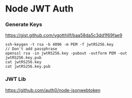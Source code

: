 # Node JWT Auth

### Generate Keys
https://gist.github.com/ygotthilf/baa58da5c3dd1f69fae9

```
ssh-keygen -t rsa -b 4096 -m PEM -f jwtRS256.key
// Don't add passphrase
openssl rsa -in jwtRS256.key -pubout -outform PEM -out jwtRS256.key.pub
cat jwtRS256.key
cat jwtRS256.key.pub

```

### JWT Lib
https://github.com/auth0/node-jsonwebtoken

